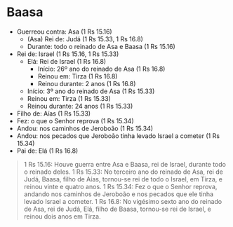 # Baasa
- Guerreou contra: Asa (1 Rs 15.16)
  - (Asa) Rei de: Judá (1 Rs 15.33, 1 Rs 16.8)
  - Durante: todo o reinado de Asa e Baasa (1 Rs 15.16)
- Rei de: Israel (1 Rs 15.16, 1 Rs 15.33)
  - Elá: Rei de Israel (1 Rs 16.8)
    - Início: 26º ano do reinado de Asa (1 Rs 16.8)
    - Reinou em: Tirza (1 Rs 16.8)
    - Reinou durante: 2 anos (1 Rs 16.8)
  - Início: 3º ano do reinado de Asa (1 Rs 15.33)
  - Reinou em: Tirza (1 Rs 15.33)
  - Reinou durante: 24 anos (1 Rs 15.33)
- Filho de: Aías (1 Rs 15.33)
- Fez: o que o Senhor reprova (1 Rs 15.34)
- Andou: nos caminhos de Jeroboão (1 Rs 15.34)
- Andou: nos pecados que Jeroboão tinha levado Israel a cometer (1 Rs 15.34)
- Pai de: Elá (1 Rs 16.8)

> 1 Rs 15.16: Houve guerra entre Asa e Baasa, rei de Israel, durante todo o reinado deles.
> 1 Rs 15.33: No terceiro ano do reinado de Asa, rei de Judá, Baasa, filho de Aías, tornou-se rei de todo o Israel, em Tirza, e reinou vinte e quatro anos.
> 1 Rs 15.34: Fez o que o Senhor reprova, andando nos caminhos de Jeroboão e nos pecados que ele tinha levado Israel a cometer.
> 1 Rs 16.8: No vigésimo sexto ano do reinado de Asa, rei de Judá, Elá, filho de Baasa, tornou-se rei de Israel, e reinou dois anos em Tirza.
